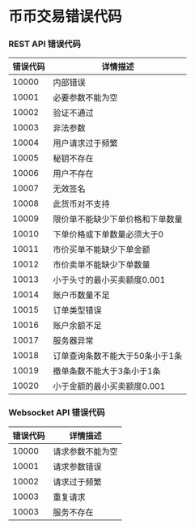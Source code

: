 # 币币交易错误代码

### REST API 错误代码

|错误代码|详情描述|
|-|-|
|10000|内部错误|
|10001|必要参数不能为空|
|10002|	验证不通过|
|10003|	非法参数|
|10004|	用户请求过于频繁|
|10005|	秘钥不存在|
|10006|	用户不存在|
|10007|	无效签名|
|10008|	此货币对不支持|
|10009|	限价单不能缺少下单价格和下单数量|
|10010|	下单价格或下单数量必须大于0|
|10011|	市价买单不能缺少下单金额|
|10012|	市价卖单不能缺少下单数量|
|10013|	小于头寸的最小买卖额度0.001|
|10014|	账户币数量不足|
|10015|	订单类型错误|
|10016|	账户余额不足|
|10017|	服务器异常|
|10018|	订单查询条数不能大于50条小于1条|
|10019|	撤单条数不能大于3条小于1条|
|10020|	小于金额的最小买卖额度0.001|

### Websocket API 错误代码
|错误代码|	详情描述|
|-|-|
|10000|	请求参数不能为空|
|10001|	请求参数错误|
|10002|	请求过于频繁|
|10003|	重复请求|
|10003|	服务不存在|